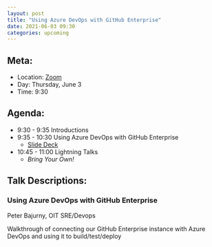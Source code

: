 ```yaml
---
layout: post
title: "Using Azure DevOps with GitHub Enterprise"
date: 2021-06-03 09:30
categories: upcoming
---
```


## Meta:

- Location: [Zoom](https://z.umn.edu/cpmstream)
- Day: Thursday, June 3
- Time: 9:30

## Agenda:

- 9:30 - 9:35 Introductions
- 9:35 - 10:30 Using Azure DevOps with GitHub Enterprise
  - [Slide Deck](https://docs.google.com/presentation/d/1kD0se0WyTMhAoZMuARmMBylzXEHarp2W7q_xSJkEpyA/edit?usp=sharing)
- 10:45 - 11:00 Lightning Talks
  - _Bring Your Own!_

## Talk Descriptions:

### Using Azure DevOps with GitHub Enterprise
Peter Bajurny, OIT SRE/Devops

Walkthrough of connecting our GitHub Enterprise instance with Azure DevOps and using it to build/test/deploy
